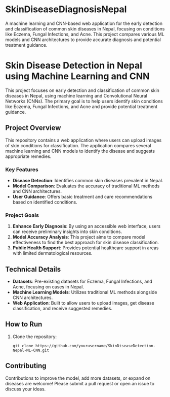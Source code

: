 # SkinDiseaseDiagnosisNepal
A machine learning and CNN-based web application for the early detection and classification of common skin diseases in Nepal, focusing on conditions like Eczema, Fungal Infections, and Acne. This project compares various ML models and CNN architectures to provide accurate diagnosis and potential treatment guidance.

# Skin Disease Detection in Nepal using Machine Learning and CNN

This project focuses on early detection and classification of common skin diseases in Nepal, using machine learning and Convolutional Neural Networks (CNNs). The primary goal is to help users identify skin conditions like Eczema, Fungal Infections, and Acne and provide potential treatment guidance.

## Project Overview

This repository contains a web application where users can upload images of skin conditions for classification. The application compares several machine learning and CNN models to identify the disease and suggests appropriate remedies. 

### Key Features

- **Disease Detection**: Identifies common skin diseases prevalent in Nepal.
- **Model Comparison**: Evaluates the accuracy of traditional ML methods and CNN architectures.
- **User Guidance**: Offers basic treatment and care recommendations based on identified conditions.

### Project Goals

1. **Enhance Early Diagnosis**: By using an accessible web interface, users can receive preliminary insights into skin conditions.
2. **Model Accuracy Analysis**: This project aims to compare model effectiveness to find the best approach for skin disease classification.
3. **Public Health Support**: Provides potential healthcare support in areas with limited dermatological resources.

## Technical Details

- **Datasets**: Pre-existing datasets for Eczema, Fungal Infections, and Acne, focusing on cases in Nepal.
- **Machine Learning Models**: Utilizes traditional ML methods alongside CNN architectures.
- **Web Application**: Built to allow users to upload images, get disease classification, and receive suggested remedies.

## How to Run

1. Clone the repository:
   ```
   git clone https://github.com/yourusername/SkinDiseaseDetection-Nepal-ML-CNN.git
   ```

## Contributing

Contributions to improve the model, add more datasets, or expand on diseases are welcome! Please submit a pull request or open an issue to discuss your ideas.
